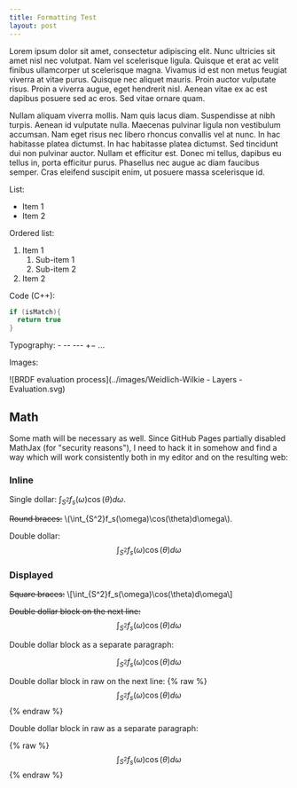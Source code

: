 ```yaml
---
title: Formatting Test
layout: post
---
```


Lorem ipsum dolor sit amet, consectetur adipiscing elit. Nunc ultricies sit amet nisl nec volutpat. Nam vel scelerisque ligula. Quisque et erat ac velit finibus ullamcorper ut scelerisque magna. Vivamus id est non metus feugiat viverra at vitae purus. Quisque nec aliquet mauris. Proin auctor vulputate risus. Proin a viverra augue, eget hendrerit nisl. Aenean vitae ex ac est dapibus posuere sed ac eros. Sed vitae ornare quam.

Nullam aliquam viverra mollis. Nam quis lacus diam. Suspendisse at nibh turpis. Aenean id vulputate nulla. Maecenas pulvinar ligula non vestibulum accumsan. Nam eget risus nec libero rhoncus convallis vel at nunc. In hac habitasse platea dictumst. In hac habitasse platea dictumst. Sed tincidunt dui non pulvinar auctor. Nullam et efficitur est. Donec mi tellus, dapibus eu tellus in, porta efficitur purus. Phasellus nec augue ac diam faucibus semper. Cras eleifend suscipit enim, ut posuere massa scelerisque id.

List:

* Item 1
* Item 2

Ordered list:

1. Item 1
   1. Sub-item 1
   2. Sub-item 2
2. Item 2

Code (C++):

```c++
if (isMatch){
  return true
}
```

Typography: - -- --- +− ...

Images:

![BRDF evaluation process](../images/Weidlich-Wilkie - Layers - Evaluation.svg)

## Math

Some math will be necessary as well. Since GitHub Pages partially disabled MathJax (for "security reasons"), I need to hack it in somehow and find a way which will work consistently both in my editor and on the resulting web:

### Inline

Single dollar: $\int_{S^2}f_s(\omega)\cos(\theta)d\omega$.

~~Round braces:~~ \\(\int_{S^2}f_s(\omega)\cos(\theta)d\omega\\).

Double dollar: $$\int_{S^2}f_s(\omega)\cos(\theta)d\omega$$

### Displayed

~~Square braces:~~ \\[\int_{S^2}f_s(\omega)\cos(\theta)d\omega\\]

~~Double dollar block on the next line:~~
$$
\int_{S^2}f_s(\omega)\cos(\theta)d\omega
$$

Double dollar block as a separate paragraph:

$$
\int_{S^2}f_s(\omega)\cos(\theta)d\omega
$$

Double dollar block in raw on the next line:
{% raw %}
$$
\int_{S^2}f_s(\omega)\cos(\theta)d\omega
$$
{% endraw %}

Double dollar block in raw as a separate paragraph:

{% raw %}
$$
\int_{S^2}f_s(\omega)\cos(\theta)d\omega
$$
{% endraw %}